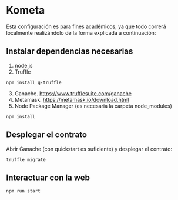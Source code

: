 # Kometa

Esta configuración es para fines académicos, ya que todo correrá localmente realizándolo de la forma explicada a continuación:
## Instalar dependencias necesarias
1. node.js
2. Truffle
```
npm install g-truffle
```
3. Ganache. https://www.trufflesuite.com/ganache
4. Metamask. https://metamask.io/download.html
5. Node Package Manager (es necesaria la carpeta node_modules)
```
npm install
```

## Desplegar el contrato
Abrir Ganache (con quickstart es suficiente) y desplegar el contrato:
```
truffle migrate
```

## Interactuar con la web
```
npm run start
```
